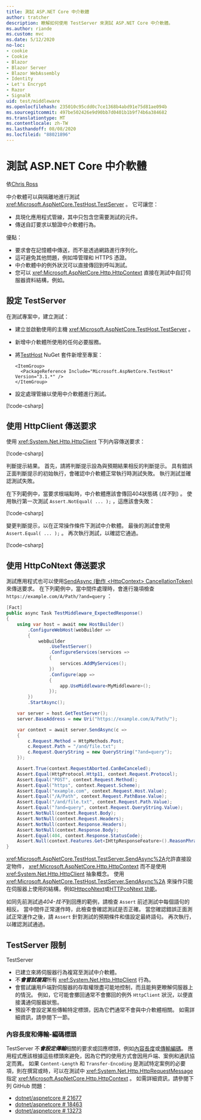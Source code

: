 ```yaml
---
title: 測試 ASP.NET Core 中介軟體
author: tratcher
description: 瞭解如何使用 TestServer 來測試 ASP.NET Core 中介軟體。
ms.author: riande
ms.custom: mvc
ms.date: 5/12/2020
no-loc:
- cookie
- Cookie
- Blazor
- Blazor Server
- Blazor WebAssembly
- Identity
- Let's Encrypt
- Razor
- SignalR
uid: test/middleware
ms.openlocfilehash: 235010c95cdd0c7ce1368b4abd91e75d81ae094b
ms.sourcegitcommit: 497be502426e9d90bb7d0401b1b9f74b6a384682
ms.translationtype: MT
ms.contentlocale: zh-TW
ms.lasthandoff: 08/08/2020
ms.locfileid: "88021896"
---
```

# <a name="test-aspnet-core-middleware"></a>測試 ASP.NET Core 中介軟體

依[Chris Ross](https://github.com/Tratcher)

中介軟體可以與隔離地進行測試 <xref:Microsoft.AspNetCore.TestHost.TestServer> 。 它可讓您：

* 具現化應用程式管線，其中只包含您需要測試的元件。
* 傳送自訂要求以驗證中介軟體行為。

優點：

* 要求會在記憶體中傳送，而不是透過網路進行序列化。
* 這可避免其他問題，例如埠管理和 HTTPS 憑證。
* 中介軟體中的例外狀況可以直接傳回到呼叫測試。
* 您可以 <xref:Microsoft.AspNetCore.Http.HttpContext> 直接在測試中自訂伺服器資料結構，例如。

## <a name="set-up-the-testserver"></a>設定 TestServer

在測試專案中，建立測試：

* 建立並啟動使用的主機 <xref:Microsoft.AspNetCore.TestHost.TestServer> 。
* 新增中介軟體所使用的任何必要服務。
* 將[TestHost](https://www.nuget.org/packages/Microsoft.AspNetCore.TestHost/) NuGet 套件新增至專案：
  
  ```dotnetcli
  <ItemGroup>
    <PackageReference Include="Microsoft.AspNetCore.TestHost" Version="3.1.*" />
  </ItemGroup>
  ```

* 設定處理管線以使用中介軟體進行測試。

[!code-csharp[](middleware/samples_snapshot/3.x/setup.cs?highlight=4-18)]

## <a name="send-requests-with-httpclient"></a>使用 HttpClient 傳送要求
使用 <xref:System.Net.Http.HttpClient> 下列內容傳送要求：

[!code-csharp[](middleware/samples_snapshot/3.x/request.cs?highlight=20)]

判斷提示結果。 首先，請將判斷提示設為與預期結果相反的判斷提示。 具有錯誤正面判斷提示的初始執行，會確認中介軟體正常執行時測試失敗。 執行測試並確認測試失敗。

在下列範例中，當要求根端點時，中介軟體應該會傳回404狀態碼 (*找不*到) 。 使用執行第一次測試 `Assert.NotEqual( ... );` ，這應該會失敗：

[!code-csharp[](middleware/samples_snapshot/3.x/false-failure-check.cs?highlight=22)]

變更判斷提示，以在正常操作條件下測試中介軟體。 最後的測試會使用 `Assert.Equal( ... );` 。 再次執行測試，以確認它通過。

[!code-csharp[](middleware/samples_snapshot/3.x/final-test.cs?highlight=22)]

## <a name="send-requests-with-httpcontext"></a>使用 HttpCoNtext 傳送要求

測試應用程式也可以使用[SendAsync (動作 \<HttpContext> CancellationToken) ](xref:Microsoft.AspNetCore.TestHost.TestServer.SendAsync%2A)來傳送要求。 在下列範例中，當中間件處理時，會進行幾項檢查 `https://example.com/A/Path/?and=query` ：

```csharp
[Fact]
public async Task TestMiddleware_ExpectedResponse()
{
    using var host = await new HostBuilder()
        .ConfigureWebHost(webBuilder =>
        {
            webBuilder
                .UseTestServer()
                .ConfigureServices(services =>
                {
                    services.AddMyServices();
                })
                .Configure(app =>
                {
                    app.UseMiddleware<MyMiddleware>();
                });
        })
        .StartAsync();

    var server = host.GetTestServer();
    server.BaseAddress = new Uri("https://example.com/A/Path/");

    var context = await server.SendAsync(c =>
    {
        c.Request.Method = HttpMethods.Post;
        c.Request.Path = "/and/file.txt";
        c.Request.QueryString = new QueryString("?and=query");
    });

    Assert.True(context.RequestAborted.CanBeCanceled);
    Assert.Equal(HttpProtocol.Http11, context.Request.Protocol);
    Assert.Equal("POST", context.Request.Method);
    Assert.Equal("https", context.Request.Scheme);
    Assert.Equal("example.com", context.Request.Host.Value);
    Assert.Equal("/A/Path", context.Request.PathBase.Value);
    Assert.Equal("/and/file.txt", context.Request.Path.Value);
    Assert.Equal("?and=query", context.Request.QueryString.Value);
    Assert.NotNull(context.Request.Body);
    Assert.NotNull(context.Request.Headers);
    Assert.NotNull(context.Response.Headers);
    Assert.NotNull(context.Response.Body);
    Assert.Equal(404, context.Response.StatusCode);
    Assert.Null(context.Features.Get<IHttpResponseFeature>().ReasonPhrase);
}
```

<xref:Microsoft.AspNetCore.TestHost.TestServer.SendAsync%2A>允許直接設定物件， <xref:Microsoft.AspNetCore.Http.HttpContext> 而不是使用 <xref:System.Net.Http.HttpClient> 抽象概念。 使用 <xref:Microsoft.AspNetCore.TestHost.TestServer.SendAsync%2A> 來操作只能在伺服器上使用的結構，例如[HttpcoNtext](xref:Microsoft.AspNetCore.Http.HttpContext.Items)或[HTTPcoNtext 功能](xref:Microsoft.AspNetCore.Http.HttpContext.Features)。

如同先前測試過*404-找不*到回應的範例，請檢查 `Assert` 前述測試中每個語句的相反。 當中間件正常運作時，此檢查會確認測試是否正確。 當您確認錯誤正面測試正常運作之後，請 `Assert` 針對測試的預期條件和值設定最終語句。 再次執行，以確認測試通過。

## <a name="testserver-limitations"></a>TestServer 限制

TestServer

* 已建立來將伺服器行為複寫至測試中介軟體。
* 不***會嘗試複寫***所有 <xref:System.Net.Http.HttpClient> 行為。
* 會嘗試讓用戶端對伺服器的存取權限盡可能地控制，而且能夠更瞭解伺服器上的情況。 例如，它可能會擲回通常不會擲回的例外 `HttpClient` 狀況，以便直接溝通伺服器狀態。
* 預設不會設定某些傳輸特定標頭，因為它們通常不會與中介軟體相關。 如需詳細資訊，請參閱下一節。

### <a name="content-length-and-transfer-encoding-headers"></a>內容長度和傳輸-編碼標頭

TestServer 不***會設定傳輸***相關的要求或回應標頭，例如[內容長度](https://developer.mozilla.org/docs/Web/HTTP/Headers/Content-Length)或[傳輸編碼](https://developer.mozilla.org/docs/Web/HTTP/Headers/Transfer-Encoding)。 應用程式應該根據這些標頭來避免，因為它們的使用方式會因用戶端、案例和通訊協定而異。 如果 `Content-Length` 和 `Transfer-Encoding` 是測試特定案例的必要項，則在撰寫或時，可以在測試中 <xref:System.Net.Http.HttpRequestMessage> 指定 <xref:Microsoft.AspNetCore.Http.HttpContext> 。 如需詳細資訊，請參閱下列 GitHub 問題：

* [dotnet/aspnetcore # 21677](https://github.com/dotnet/aspnetcore/issues/21677)
* [dotnet/aspnetcore # 18463](https://github.com/dotnet/aspnetcore/issues/18463)
* [dotnet/aspnetcore # 13273](https://github.com/dotnet/aspnetcore/issues/13273)
